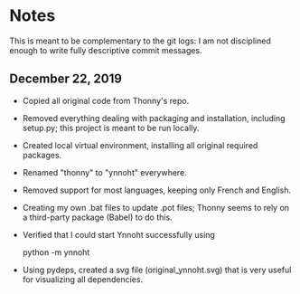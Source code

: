 # Notes

This is meant to be complementary to the git logs: I am not disciplined
enough to write fully descriptive commit messages.

December 22, 2019
-----------------

- Copied all original code from Thonny's repo.
- Removed everything dealing with packaging and installation, including
  setup.py; this project is meant to be run locally.
- Created local virtual environment, installing all original required packages.
- Renamed "thonny" to "ynnoht" everywhere.
- Removed support for most languages, keeping only French and English.
- Creating my own .bat files to update .pot files; Thonny seems to rely
  on a third-party package (Babel) to do this.

- Verified that I could start Ynnoht successfully using

    python -m ynnoht

- Using pydeps, created a svg file (original_ynnoht.svg) that is very useful
  for visualizing all dependencies.

